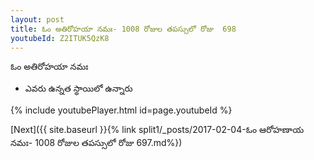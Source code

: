 ```yaml
---
layout: post
title: ఓం అతిరోహయా నమః- 1008 రోజుల తపస్సులో రోజు  698
youtubeId: Z2ITUK5QzK8
---
```

 
 
 ఓం అతిరోహయా నమః  
 
 -  ఎవరు ఉన్నత స్థాయిలో ఉన్నారు 
 
  
 
  
 
 
 
 
 
 


{% include youtubePlayer.html id=page.youtubeId %}
 
[Next]({{ site.baseurl }}{% link  split1/_posts/2017-02-04-ఓం ఆరోహణాయ నమః- 1008 రోజుల తపస్సులో రోజు  697.md%})
 
